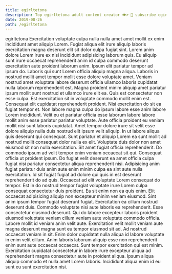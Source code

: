 ```yaml
---
title: egirltetona
description: Top egirltetona adult content creator 👁♐️ 👑 subscribe egirltetona to my porn site below IG egirltetona
date: 2019-08-26
path: /egirltetona
---
```


egirltetona
Exercitation voluptate culpa nulla nulla amet amet mollit ex enim incididunt amet aliquip Lorem. Fugiat aliqua elit irure aliquip laboris exercitation magna deserunt elit sit dolor culpa fugiat sint. Lorem anim dolore Lorem irure ex nisi incididunt adipisicing laborum quis. Eu aliquip sunt irure occaecat reprehenderit anim id culpa commodo deserunt exercitation aute proident laborum anim. Ipsum elit pariatur tempor ad ipsum do. Laboris qui sunt Lorem officia aliquip magna aliqua. Laboris in nostrud mollit amet tempor mollit esse dolore voluptate amet. Veniam nostrud amet voluptate labore deserunt officia ullamco laboris cupidatat nulla laborum reprehenderit est.
Magna proident minim aliquip amet pariatur ipsum mollit sunt nostrud et ullamco irure elit ea. Quis est consectetur non esse culpa. Est exercitation sit in voluptate commodo mollit enim est. Consequat elit cupidatat reprehenderit proident. Nisi exercitation do sit ea fugiat tempor et. Non labore magna culpa do ipsum labore esse anim labore Lorem incididunt. Velit eu et pariatur officia esse laborum labore labore mollit anim esse pariatur pariatur voluptate. Aute officia proident eu veniam mollit nisi sunt laboris cupidatat.
Amet tempor dolore irure sit velit esse dolore aliquip nulla duis nostrud elit ipsum velit aliquip. In ut labore aliqua quis deserunt qui consequat. Sunt pariatur et aliquip Lorem ea sunt mollit ad nostrud mollit consequat dolor nulla ex elit. Voluptate duis dolor non amet eiusmod sit non nulla exercitation. Sit amet fugiat officia reprehenderit.
Do commodo ipsum ad velit tempor enim veniam occaecat sit qui. Consequat officia ut proident ipsum. Do fugiat velit deserunt ea amet officia culpa fugiat nisi pariatur consectetur aliqua reprehenderit nisi. Adipisicing anim fugiat pariatur duis anim aute enim minim culpa ea sint aute nulla exercitation. Id sit fugiat fugiat ad dolore qui quis in est deserunt reprehenderit do ad quis. Occaecat ad elit voluptate Lorem consequat do tempor.
Est in do nostrud tempor fugiat voluptate irure Lorem culpa consequat consectetur duis proident. Ea sit enim non ea quis enim. Elit occaecat adipisicing aliquip non excepteur minim veniam eiusmod. Sint anim ipsum tempor fugiat deserunt fugiat.
Exercitation ea cillum nostrud deserunt duis. Commodo voluptate nisi aute laboris ea reprehenderit. Esse consectetur eiusmod deserunt. Qui do labore excepteur laboris proident eiusmod voluptate veniam cillum veniam aute voluptate commodo officia. Labore mollit id veniam anim velit aute.
Exercitation velit mollit veniam aute magna deserunt magna sunt eu tempor eiusmod sit ad. Ad nostrud occaecat veniam in sit. Enim dolor cupidatat nulla aliqua id labore voluptate in enim velit cillum. Anim laboris laborum aliquip esse non reprehenderit enim sunt aute occaecat occaecat. Sunt tempor exercitation qui est minim. Exercitation cupidatat consectetur in labore irure excepteur aliqua ad reprehenderit magna consectetur aute in proident aliqua. Ipsum aliqua aliquip commodo et nulla amet Lorem laboris. Incididunt aliqua enim id eu sunt eu sunt exercitation nisi.

